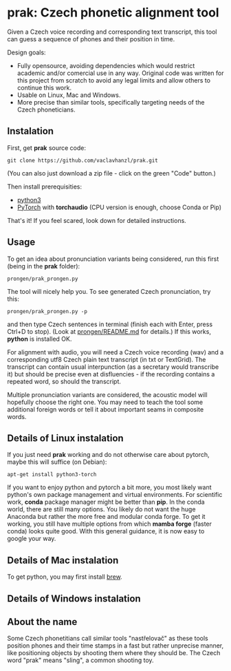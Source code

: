 # prak: Czech phonetic alignment tool
Given a Czech voice recording and corresponding text transcript, this tool can guess a sequence
of phones and their position in time.

Design goals:
* Fully opensource, avoiding dependencies which would restrict academic and/or comercial use in 
any way. Original code was written for this project from scratch to avoid any legal limits and
allow others to continue this work.
* Usable on Linux, Mac and Windows.
* More precise than similar tools, specifically targeting needs of the Czech phoneticians.

## Instalation
First, get **prak** source code:
```
git clone https://github.com/vaclavhanzl/prak.git
```
(You can also just download a zip file - click on the green "Code" button.)

Then install prerequisities:
* [python3](https://www.python.org/)
* [PyTorch](https://pytorch.org/) with **torchaudio** (CPU version is enough, choose Conda or Pip)

That's it! If you feel scared, look down for detailed instructions.

## Usage
To get an idea about pronunciation variants being considered, run this first (being in the **prak** folder):
```
prongen/prak_prongen.py
```
The tool will nicely help you. To see generated Czech pronunciation, try this:
```
prongen/prak_prongen.py -p
```
and then type Czech sentences in terminal (finish each with Enter, press Ctrl+D to stop).
(Look at [prongen/README.md](prongen/README.md) for details.) If this works, **python** is installed OK.

For alignment with audio, you will need a Czech voice recording (wav) and a corresponding utf8 Czech plain text
transcript (in txt or TextGrid).
The transcript can contain usual interpunction (as a secretary would transcribe it) but should be precise even at
disfluencies - if the recording contains a repeated word, so should the transcript.

Multiple pronunciation variants are considered, the acoustic model will hopefully choose the right
one. You may need to teach the tool some additional foreign words or tell it about important seams in composite
words.

## Details of Linux instalation
If you just need **prak** working and do not otherwise care about pytorch, maybe this will suffice (on Debian):
```
apt-get install python3-torch
```
If you want to enjoy python and pytorch a bit more, you most likely want python's own package management and virtual environments.
For scientific work, **conda** package manager might be better than **pip**. In the conda world, there are still many options.
You likely do not want the huge Anaconda but rather the more free and modular conda forge. To get it working, you still have 
multiple options from which **mamba forge** (faster conda) looks quite good. With this general guidance, it is now easy to google your way.

## Details of Mac instalation
To get python, you may first install [brew](https://brew.sh/).

## Details of Windows instalation


## About the name
Some Czech phonetitians call similar tools "nastřelovač" as these tools position phones and their time stamps
in a fast but rather unprecise manner, like positioning objects by shooting them where they should be.
The Czech word "prak" means "sling", a common shooting toy.

